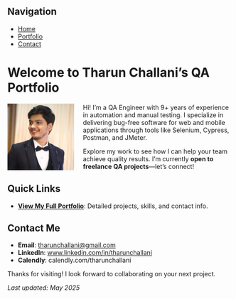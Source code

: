 ## Navigation
- [Home](index.md)
- [Portfolio](README.md)
- [Contact](#contact-me)

# Welcome to Tharun Challani’s QA Portfolio
<img src="images/profile.jpg" alt="Tharun Challani" style="float:left; margin-right:20px;" width="150">

Hi! I’m a QA Engineer with 9+ years of experience in automation and manual testing. I specialize in delivering bug-free software for web and mobile applications through tools like Selenium, Cypress, Postman, and JMeter.

Explore my work to see how I can help your team achieve quality results. I’m currently **open to freelance QA projects**—let’s connect!

## Quick Links
- **[View My Full Portfolio](README.md)**: Detailed projects, skills, and contact info.

## Contact Me
- **Email**: tharunchallani@gmail.com
- **LinkedIn**: www.linkedin.com/in/tharunchallani
- **Calendly**: calendly.com/tharunchallani

Thanks for visiting! I look forward to collaborating on your next project.








*Last updated: May 2025*